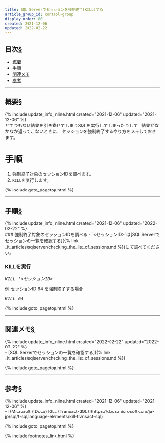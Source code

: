 ```yaml
---
title: SQL Serverでセッションを強制終了(KILL)する
article_group_id: control-group
display_order: 80
created: 2021-12-06
updated: 2022-02-22
---
```


## <a name="index">目次</a><a class="heading-anchor-permalink" href="#目次">§</a>

<ul id="index_ul">
<li><a href="#概要">概要</a></li>
<li><a href="#手順">手順</a></li>
<li><a href="#関連メモ">関連メモ</a></li>
<li><a href="#参考">参考</a></li>
</ul>

* * *
## <a name="概要">概要</a><a class="heading-anchor-permalink" href="#概要">§</a>
<div class="chapter-updated">{% include update_info_inline.html created="2021-12-06" updated="2021-12-06" %}</div>
とてつもない結果を引き寄せてしまうSQLを実行してしまったりして、結果がなかなか返ってこないときに、  
セッションを強制終了するやり方をメモしておきます。

# 手順
1. 強制終了対象のセッションIDを調べます。
1. `KILL`を実行します。

{% include goto_pagetop.html %}

* * *
## <a name="手順">手順</a><a class="heading-anchor-permalink" href="#手順">§</a>
<div class="chapter-updated">{% include update_info_inline.html created="2021-12-06" updated="2022-02-22" %}</div>
### 強制終了対象のセッションIDを調べる
- `<セッションID>`は[SQL Serverでセッションの一覧を確認する]({% link _it_articles/sqlserver/checking_the_list_of_sessions.md %})にて調べてください。

### KILLを実行
<div class="code-box-syntax no-title">
<pre>
<em>KILL</em> <em class="blue">'&lt;セッションID&gt;'</em>
</pre>
</div>

<div class="code-box">
<div class="title">例:セッションID 64 を強制終了する場合</div>
<pre>
<em>KILL</em> <em class="blue">64</em>
</pre>
</div>

{% include goto_pagetop.html %}

* * *
## <a name="関連メモ">関連メモ</a><a class="heading-anchor-permalink" href="#関連メモ">§</a>
<div class="chapter-updated">{% include update_info_inline.html created="2022-02-22" updated="2022-02-22" %}</div>
- [SQL Serverでセッションの一覧を確認する]({% link _it_articles/sqlserver/checking_the_list_of_sessions.md %})

{% include goto_pagetop.html %}

* * *
## <a name="参考">参考</a><a class="heading-anchor-permalink" href="#参考">§</a>
<div class="chapter-updated">{% include update_info_inline.html created="2021-12-06" updated="2021-12-06" %}</div>
- [(Microsoft \|Docs) KILL (Transact-SQL)](https://docs.microsoft.com/ja-jp/sql/t-sql/language-elements/kill-transact-sql)

{% include goto_pagetop.html %}

{% include footnotes_link.html %}
